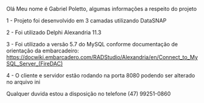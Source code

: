 Olá Meu nome é Gabriel Poletto, algumas informações a respeito do projeto

1 - Projeto foi desenvolvido em 3 camadas utilizando DataSNAP

2 - Foi utilizado Delphi Alexandria 11.3

3 - Foi utilizado a versão 5.7 do MySQL conforme documentação de orientação da embarcadeiro: https://docwiki.embarcadero.com/RADStudio/Alexandria/en/Connect_to_MySQL_Server_(FireDAC)

4 - O cliente e servidor estão rodando na porta 8080 podendo ser alterado no arquivo ini

Qualquer duvida estou a disposição no telefone (47) 99251-0860
